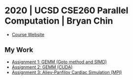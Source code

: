 # 2020 | UCSD CSE260 Parallel Computation | Bryan Chin

- [Course Website](https://sites.google.com/eng.ucsd.edu/cse260fall2020)

## My Work

- [Assignment 1: GEMM (Goto method and SIMD)](https://github.com/qobilidop/2020-ucsd-cse260-pa1)
- [Assignment 2: GEMM (CUDA)](https://github.com/qobilidop/2020-ucsd-cse260-pa2)
- [Assignment 3: Aliev-Panfilov Cardiac Simulation (MPI)](https://github.com/qobilidop/2020-ucsd-cse260-pa3)